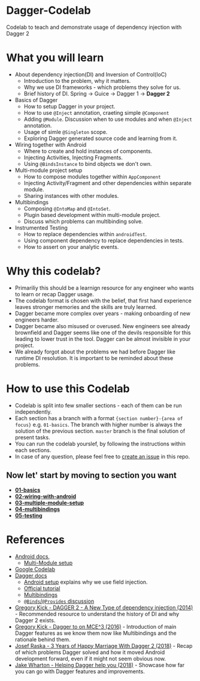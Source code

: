 # Dagger-Codelab
Codelab to teach and demonstrate usage of dependency injection with Dagger 2

# What you will learn
- About dependency injection(DI) and Inversion of Control(IoC)
  - Introduction to the problem, why it matters.
  - Why we use DI frameworks - which problems they solve for us.
  - Brief history of DI. Spring -> Guice -> Dagger 1 -> **Dagger 2**
- Basics of Dagger
  - How to setup Dagger in your project.
  - How to use `@Inject` annotation, craeting simple `@Component`
  - Adding `@Module`. Discussion when to use modules and when `@Inject` annotation.
  - Usage of simle `@Singleton` scope.
  - Exploring Dagger generated source code and learning from it.
- Wiring together with Android
  - Where to create and hold instances of components.
  - Injecting Activities, Injecting Fragments.
  - Using `@BindsInstance` to bind objects we don't own.
- Multi-module project setup
  - How to compose modules together within `AppComponent`
  - Injecting Activity/Fragment and other dependencies within separate module.
  - Sharing instances with other modules.
- Multibindings
  - Composing `@IntoMap` and `@IntoSet`.
  - Plugin based development within multi-module project.
  - Discuss which problems can multibinding solve.
- Instrumented Testing
  - How to replace dependencies within `androidTest`.
  - Using component dependency to replace dependencies in tests.
  - How to assert on your analytic events.

# Why this codelab?
- Primariliy this should be a learnign resource for any engineer who wants to learn or recap Dagger usage.
- The codelab format is chosen with the belief, that first hand experience leaves stronger memories and the skills are truly learned.
- Dagger became more complex over years - making onboarding of new engineers harder.
- Dagger became also misused or overused. New engineers see already brownfield and Dagger seems like one of the devils responsible for this leading to lower trust in the tool. Dagger can be almost invisible in your project.
- We already forgot about the problems we had before Dagger like runtime DI resolution. It is important to be reminded about these problems.

# How to use this Codelab
- Codelab is split into few smaller sections - each of them can be run independently.
- Each section has a branch with a format `{section number}-{area of focus}` e.g. `01-basics`. The branch with higher number is always the solution of the previous section. `master` branch is the final solution of present tasks.
- You can run the codelab yourslef, by following the instructions within each sections.
- In case of any question, please feel free to [create an issue](https://github.com/jraska/Dagger-Codelab/issues/new) in this repo.

## Now let' start by moving to section you want
- **[01-basics](https://github.com/jraska/Dagger-Codelab/tree/01-basics)**
- **[02-wiring-with-android](https://github.com/jraska/Dagger-Codelab/tree/02-wiring-with-android)**
- **[03-multiple-module-setup](https://github.com/jraska/Dagger-Codelab/tree/03-multiple-module-setup)**
- **[04-multibindings](https://github.com/jraska/Dagger-Codelab/tree/04-multibindings)**
- **[05-testing](https://github.com/jraska/Dagger-Codelab/tree/05-testing)**


# References
- [Android docs](https://developer.android.com/training/dependency-injection/dagger-basics),
  - [Multi-Module setup](https://developer.android.com/training/dependency-injection/dagger-multi-module)
- [Google Codelab](https://codelabs.developers.google.com/codelabs/android-dagger)
- [Dagger docs](https://dagger.dev)
  - [Android setup](https://dagger.dev/android) explains why we use field injection.
  - [Official tutorial](https://dagger.dev/tutorial/)
  - [Multibindings](https://dagger.dev/multibindings.html)
  - [`@Binds`/`@Provides` discussion](https://dagger.dev/faq.html#what-do-i-do-instead)
- [Gregory Kick - DAGGER 2 - A New Type of dependency injection (2014)](https://www.youtube.com/watch?v=oK_XtfXPkqw) - Recommended resource to understand the history of DI and why Dagger 2 exists.
- [Gregory Kick - Dagger to on MCE^3 (2016)](https://www.youtube.com/watch?v=iwjXqRlEevg) - Introduction of main Dagger features as we know them now like Multibindings and the rationale behind them.
- [Josef Raska - 3 Years of Happy Marriage With Dagger 2 (2018)](https://proandroiddev.com/3-years-of-happy-marriage-with-dagger-2-b1e1e0febaa7) - Recap of which problems Dagger solved and how it moved Android development forward, even if it might not seem obvious now.
- [Jake Wharton - Helping Dagger help you (2018)](https://jakewharton.com/helping-dagger-help-you/) - Showcase how far you can go with Dagger features and improvements.
